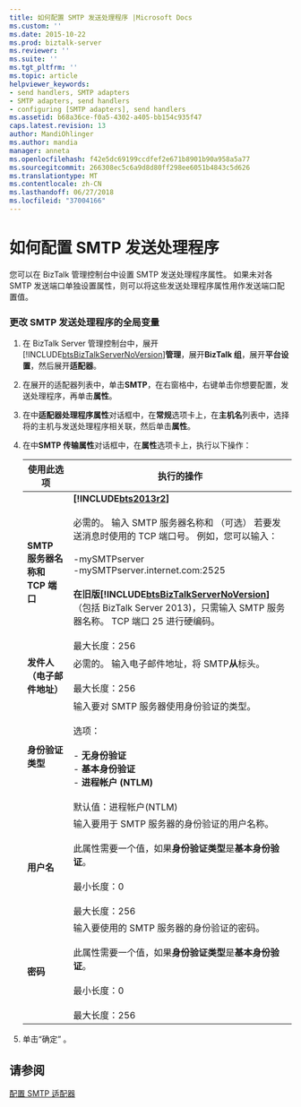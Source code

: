 ```yaml
---
title: 如何配置 SMTP 发送处理程序 |Microsoft Docs
ms.custom: ''
ms.date: 2015-10-22
ms.prod: biztalk-server
ms.reviewer: ''
ms.suite: ''
ms.tgt_pltfrm: ''
ms.topic: article
helpviewer_keywords:
- send handlers, SMTP adapters
- SMTP adapters, send handlers
- configuring [SMTP adapters], send handlers
ms.assetid: b68a36ce-f0a5-4302-a405-bb154c935f47
caps.latest.revision: 13
author: MandiOhlinger
ms.author: mandia
manager: anneta
ms.openlocfilehash: f42e5dc69199ccdfef2e671b8901b90a958a5a77
ms.sourcegitcommit: 266308ec5c6a9d8d80ff298ee6051b4843c5d626
ms.translationtype: MT
ms.contentlocale: zh-CN
ms.lasthandoff: 06/27/2018
ms.locfileid: "37004166"
---
```

# <a name="how-to-configure-an-smtp-send-handler"></a>如何配置 SMTP 发送处理程序
您可以在 BizTalk 管理控制台中设置 SMTP 发送处理程序属性。 如果未对各 SMTP 发送端口单独设置属性，则可以将这些发送处理程序属性用作发送端口配置值。  

### <a name="to-change-global-variables-for-an-smtp-send-handler"></a>更改 SMTP 发送处理程序的全局变量  

1. 在 BizTalk Server 管理控制台中，展开[!INCLUDE[btsBizTalkServerNoVersion](../includes/btsbiztalkservernoversion-md.md)]**管理**，展开**BizTalk 组**，展开**平台设置**，然后展开**适配器**。  

2. 在展开的适配器列表中，单击**SMTP**，在右窗格中，右键单击你想要配置，发送处理程序，再单击**属性**。  

3. 在中**适配器处理程序属性**对话框中，在**常规**选项卡上，在**主机名**列表中，选择将的主机与发送处理程序相关联，然后单击**属性**。  

4. 在中**SMTP 传输属性**对话框中，在**属性**选项卡上，执行以下操作：  


   |             使用此选项              |                                                                                                                                                                                                                                                             执行的操作                                                                                                                                                                                                                                                             |
   |-----------------------------------|------------------------------------------------------------------------------------------------------------------------------------------------------------------------------------------------------------------------------------------------------------------------------------------------------------------------------------------------------------------------------------------------------------------------------------------------------------------------------------------------------------------------------------|
   | **SMTP 服务器名称和 TCP 端口** | **[!INCLUDE[bts2013r2](../includes/bts2013r2-md.md)]**<br /><br /> 必需的。 输入 SMTP 服务器名称和 （可选） 若要发送消息时使用的 TCP 端口号。 例如，您可以输入：<br /><br /> -mySMTPserver<br />-mySMTPserver.internet.com:2525<br /><br /> **在旧版[!INCLUDE[btsBizTalkServerNoVersion](../includes/btsbiztalkservernoversion-md.md)]**  （包括 BizTalk Server 2013)，只需输入 SMTP 服务器名称。 TCP 端口 25 进行硬编码。<br /><br /> 最大长度：256 |
   |     **发件人 （电子邮件地址）**     |                                                                                                                                                                                                               必需的。 输入电子邮件地址，将 SMTP**从**标头。<br /><br /> 最大长度：256                                                                                                                                                                                                               |
   |      **身份验证类型**      |                                                                                                                                          输入要对 SMTP 服务器使用身份验证的类型。<br /><br /> 选项：<br /><br /> -   **无身份验证**<br />-   **基本身份验证**<br />-   **进程帐户 (NTLM)**<br /><br /> 默认值：进程帐户(NTLM)                                                                                                                                          |
   |           **用户名**           |                                                                                                                                                输入要用于 SMTP 服务器的身份验证的用户名称。<br /><br /> 此属性需要一个值，如果**身份验证类型**是**基本身份验证**。<br /><br /> 最小长度：0<br /><br /> 最大长度：256                                                                                                                                                |
   |           **密码**            |                                                                                                                                                输入要使用的 SMTP 服务器的身份验证的密码。<br /><br /> 此属性需要一个值，如果**身份验证类型**是**基本身份验证**。<br /><br /> 最小长度：0<br /><br /> 最大长度：256                                                                                                                                                 |


5. 单击“确定” 。  

## <a name="see-also"></a>请参阅  
 [配置 SMTP 适配器](../core/configuring-the-smtp-adapter.md)